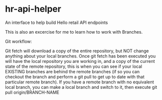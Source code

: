 # hr-api-helper
An interface to help build Hello retail API endpoints

This is also an excercise for me to learn how to work with Branches.

Git workflow:

Git fetch will download a copy of the entire repository, but NOT change anything about your local branches.
Once git fetch has been executed you will have the local repository you are working in, and a copy of the current state of the remote repository, this is when you can see if your local EXISTING branches are behind the remote branches (if so you can checkout the branch and perform a git pull to get up to date with that particular remote branch).
If you have a remote branch with no equivalent local branch, you can make a local branch and switch to it, then execute git pull origin/BRANCH-NAME

